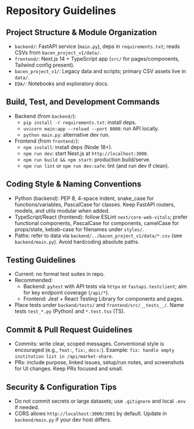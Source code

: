 # Repository Guidelines

## Project Structure & Module Organization
- `backend/`: FastAPI service (`main.py`), deps in `requirements.txt`; reads CSVs from `bacen_project_v1/data/`.
- `frontend/`: Next.js 14 + TypeScript app (`src/` for pages/components, Tailwind config present).
- `bacen_project_v1/`: Legacy data and scripts; primary CSV assets live in `data/`.
- `EDA/`: Notebooks and exploratory docs.

## Build, Test, and Development Commands
- Backend (from `backend/`):
  - `pip install -r requirements.txt`: install deps.
  - `uvicorn main:app --reload --port 8000`: run API locally.
  - `python main.py`: alternative dev run.
- Frontend (from `frontend/`):
  - `npm install`: install deps (Node 18+).
  - `npm run dev`: start Next.js at `http://localhost:3000`.
  - `npm run build && npm start`: production build/serve.
  - `npm run lint` or `npm run dev:safe`: lint (and run dev if clean).

## Coding Style & Naming Conventions
- Python (backend): PEP 8, 4-space indent, snake_case for functions/variables, PascalCase for classes. Keep FastAPI routers, models, and utils modular when added.
- TypeScript/React (frontend): follow ESLint `next/core-web-vitals`; prefer functional components, PascalCase for components, camelCase for props/state, kebab-case for filenames under `styles/`.
- Paths: refer to data via `backend/../bacen_project_v1/data/*.csv` (see `backend/main.py`). Avoid hardcoding absolute paths.

## Testing Guidelines
- Current: no formal test suites in repo.
- Recommended:
  - Backend: `pytest` with API tests via `httpx` or `fastapi.testclient`; aim for key endpoint coverage (`/api/*`).
  - Frontend: Jest + React Testing Library for components and pages.
- Place tests under `backend/tests/` and `frontend/src/__tests__/`. Name tests `test_*.py` (Python) and `*.test.tsx` (TS).

## Commit & Pull Request Guidelines
- Commits: write clear, scoped messages. Conventional style is encouraged (e.g., `feat:`, `fix:`, `docs:`). Example: `fix: handle empty institution list in /api/market-share`.
- PRs: include purpose, linked issues, setup/run notes, and screenshots for UI changes. Keep PRs focused and small.

## Security & Configuration Tips
- Do not commit secrets or large datasets; use `.gitignore` and local `.env` if needed.
- CORS allows `http://localhost:3000/3001` by default. Update in `backend/main.py` if your dev host differs.
